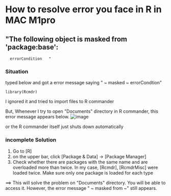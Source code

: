 # How to resolve error you face in R in MAC M1pro 

## "The following object is masked from 'package:base': 
      errorCondition   " 

### Situation 
typed below and got a error message saying " ~ masked ~ errorCondtion"

```
library(Rcmdr)
```
I ignored it and tried to import files to R commander 

But, Whenever I try to open "Documents" directory in R commander, this error message appears below. 
![image](https://github.com/YUN-JEE/RNAseq/assets/164160626/5e5ce72a-b7dc-471a-a3ec-bc5697ce2c74)

or the R commander itself just shuts down automatically 


  ### incomplete Solution
1. Go to [R] 
2. on the upper bar, click [Package & Data] -> [Package Manager] 
3. Check whether there are packages with the same name and are overloaded more than twice. 
      In my case, [Rcmdr], [RcmdrMisc] were loaded twice.
Make sure only one package is loaded for each type

==> This will solve the problem on "Documents" directory. You will be able to access it. 
However, the error message " ~ masked from ~" still appears. 
